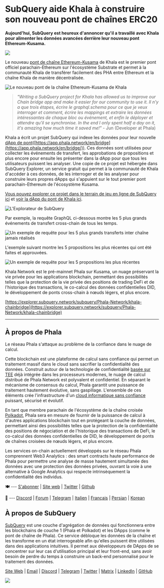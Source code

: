 # SubQuery aide Khala à construire son nouveau pont de chaînes ERC20

**Aujourd'hui, SubQuery est heureux d'annoncer qu'il a travaillé avec Khala pour alimenter les données avancées derrière leur nouveau pont Ethereum-Kusama.**

![](https://miro.medium.com/max/700/1*rXooUCLYTT3rWp-mXSryxg.png)

Le nouveau [pont de chaîne Ethereum-Kusama](https://app.phala.network/en/bridge/) de Khala est le premier pont officiel parachain-Ethereum sur l'écosystème Substrate et permet à la communauté Khala de transférer facilement des PHA entre Ethereum et la chaîne Khala de manière décentralisée.

![Le nouveau pont de la chaîne Ethereum-Kusama de Khala](https://miro.medium.com/max/700/1*9k8TLUugLCsXHWOHlU2Gkg.png)

> _"Writing a SubQuery project for Khala has allowed us to improve our Chain bridge app and make it easier for our community to use it. Il n'y a que trois étapes, écrire le graphql.schema pour ce que je veux interroger et comment, écrire les mappings et extraire les données intéressantes de chaque bloc ou événement, et enfin le déployer et attendre qu'il se synchronise. In the end I only spent half a day on it, it's amazing how much time it saved me!"_ - Jun (Developer at Phala)

Khala a écrit un projet SubQuery qui indexe les données pour leur nouvelle [dApp de pont](https://app.phala.network/en/bridge/)([https://app.phala.network/en/bridge](https://app.phala.network/en/bridge/)). Ces données sont utilisées pour collecter les événements de transfert, les approbations de propositions et plus encore pour ensuite les présenter dans la dApp pour que tous les utilisateurs puissent les analyser. Une copie de ce projet est hébergée dans SubQuery Explorer, un service gratuit qui permet à la communauté de Khala d'accéder à ces données, de les interroger et de les analyser pour construire leurs propres dApps qui s'appuient sur le tout premier pont parachain-Ethereum de l'écosystème Kusama.

[Vous pouvez explorer ce projet dans le terrain de jeu en ligne de SubQuery ici](https://explorer.subquery.network/subquery/Phala-Network/khala-chainbridge) et [voir la dApp du pont de Khala ici](https://app.phala.network/en/bridge/).

![L'Explorateur de SubQuery](https://miro.medium.com/max/700/1*epyc3vnlRiWwEXN27lgZgw.png)

Par exemple, la requête GraphQL ci-dessous montre les 5 plus grands événements de transfert cross-chain de tous les temps.

![Un exemple de requête pour les 5 plus grands transferts inter chaîne jamais réalisés](https://miro.medium.com/max/700/1*lQiiQgti75yb1tVoXXxipw.png)

L'exemple suivant montre les 5 propositions les plus récentes qui ont été faites et approuvées.

![Un exemple de requête pour les 5 propositions les plus récentes](https://miro.medium.com/max/700/1*SdlwnW-kkqZ_Lh4h7KFhtw.png)

Khala Network est le pré-mainnet Phala sur Kusama, un nuage préservant la vie privée pour les applications blockchain, permettant des possibilités telles que la protection de la vie privée des positions de trading DeFi et de l'historique des transactions, le co-calcul des données confidentielles DID, le développement de ponts cross-chain à nœuds légers, et plus encore.

[https://explorer.subquery.network/subquery/Phala-Network/khala-chainbridge](https://explorer.subquery.network/subquery/Phala-Network/khala-chainbridge)

---

## À propos de Phala

Le réseau Phala s'attaque au problème de la confiance dans le nuage de calcul.

Cette blockchain est une plateforme de calcul sans confiance qui permet un traitement massif dans le cloud sans sacrifier la confidentialité des données. Construit autour de la technologie de confidentialité [basée sur TEE](https://en.wikipedia.org/wiki/Trusted_execution_environment) déjà intégrée dans les processeurs modernes, le nuage de calcul distribué de Phala Network est polyvalent et confidentiel. En séparant le mécanisme de consensus du calcul, Phala garantit une puissance de traitement hautement évolutive, sans gaspillage. L'ensemble de ces éléments crée l'infrastructure d'un [cloud informatique sans confiance](https://medium.com/phala-network/phala-transparent-and-private-global-computation-cloud-2d80c70ad1e9) puissant, sécurisé et évolutif.

En tant que membre parachain de l'écosystème de la chaîne croisée [Polkadot](https://polkadot.network/technology/), Phala sera en mesure de fournir de la puissance de calcul à d'autres applications blockchain tout en protégeant la couche de données, permettant ainsi des possibilités telles que la protection de la confidentialité des positions de négociation et de l'historique des transactions de DeFi, le co-calcul des données confidentielles de DID, le développement de ponts de chaînes croisées de nœuds légers, et plus encore.

Les services on-chain actuellement développés sur le réseau Phala comprennent Web3 Analytics : des smart contracts haute performance de Phala pour permettre une analyse de masse hautement simultanée des données avec une protection des données privées, ouvrant la voie à une alternative à Google Analytics qui respecte intrinsèquement la confidentialité des individus.

🍽 --- [S'abonner](https://mailchi.mp/fd48395f09dc/w3a-landing-page) | [Site web](https://phala.network/) | [Twitter](https://twitter.com/PhalaNetwork) | [Github](https://github.com/Phala-Network)

🥤 --- [Discord](https://discord.gg/myBmQu5) | [Forum](https://forum.phala.network/) | [Telegram](https://t.me/phalanetwork) | [Italien](https://medium.com/phala-italia/ancora-pi%C3%B9-premi-in-arrivo-fino-a-150-pha-per-ksm-e-nuove-nft-in-edizione-speciale-ba2776148de8) | [Français](https://medium.com/phala-fran%C3%A7ais/encore-plus-de-r%C3%A9compenses-jusqu%C3%A0-150-pha-par-ksm-et-de-nouveaux-nft-%C3%A9dition-sp%C3%A9ciale-9e5f7683c5b6) | [Persian](https://virgool.io/PhalaNetwork-Persian/%D8%AC%D9%88%D8%A7%DB%8C%D8%B2-%D8%A8%DB%8C%D8%B4%D8%AA%D8%B1-%D8%A8%D8%B2%D9%88%D8%AF%DB%8C-%D8%AA%D8%A7-%DB%B1%DB%B5%DB%B0-pha-%D8%A8%D9%87-%D8%A7%D8%B2%D8%A7%DB%8C-%D9%87%D8%B1-ksm-%D9%88-%D9%86%D8%B3%D8%AE%D9%87-%D9%87%D8%A7%DB%8C-nft-%D9%88%DB%8C%DA%98%D9%87-ejxonlenaxp2) | [Korean](https://medium.com/phala-%ED%95%9C%EA%B5%AD)

## À propos de SubQuery

[SubQuery](https://subquery.network/) est une couche d'agrégation de données qui fonctionnera entre les blockchains de couche 1 (Phala et Polkadot) et les DApps (comme le pont de chaîne de Phala). Ce service débloque les données de la chaîne et les transforme en un état interrogeable afin qu'elles puissent être utilisées dans des applications intuitives. Il permet aux développeurs de DApps de se concentrer sur leur cas d'utilisation principal et leur front-end, sans avoir besoin de perdre du temps à construire un back-end personnalisé pour le traitement des données.

[Site Web](https://subquery.network/) | [Email](mailto:hello@subquery.network) | [Discord](https://discord.com/invite/78zg8aBSMG) | [Telegram](https://t.me/subquerynetwork) | [Twitter](https://twitter.com/subquerynetwork) | [Matrix](https://matrix.to/#/#subquery:matrix.org) | [LinkedIn](https://www.linkedin.com/company/subquery) | [GitHub](https://github.com/subquery)

![](https://miro.medium.com/max/600/1*3BFCkeqtKBhQXKg2C_iFwQ.gif)
